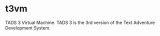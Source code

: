 # t3vm
TADS 3 Virtual Machine. TADS 3 is the 3rd version of the Text Adventure Development System. 
